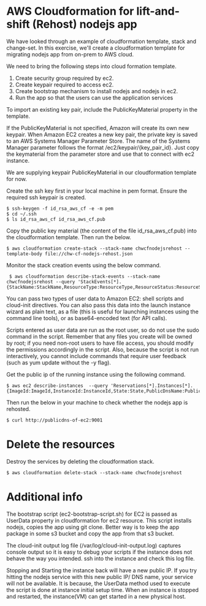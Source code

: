 # AWS Cloudformation for lift-and-shift (Rehost) nodejs app 
We have looked through an example of cloudformation template, stack and change-set.  In this exercise, we'll create a cloudformation template for migrating nodejs app from on-prem to AWS cloud.

We need to bring the following steps into cloud formation template.
1. Create security group required by ec2.
2. Create keypair required to access ec2.
3. Create bootstrap mechanism to install nodejs and nodejs in ec2.
4. Run the app so that the users can use the application services

To import an existing key pair, include the PublicKeyMaterial property in the template.

If the PublicKeyMaterial is not specified, Amazon will create its own new keypair. When Amazon EC2 creates a new key pair, the private key is saved to an AWS Systems Manager Parameter Store. The name of the Systems Manager parameter follows the format /ec2/keypair/{key_pair_id}. Just copy the keymaterial from the parameter store and use that to connect with ec2 instance.

We are supplying keypair PublicKeyMaterial in our cloudformation template for now.

Create the ssh key first in your local machine in pem format. Ensure the required ssh keypair is created.
```
$ ssh-keygen -f id_rsa_aws_cf -e -m pem
$ cd ~/.ssh
$ ls id_rsa_aws_cf id_rsa_aws_cf.pub
```

Copy the public key material (the content of the file id_rsa_aws_cf.pub) into the cloudformation template. Then run the below.
```
$ aws cloudformation create-stack --stack-name chwcfnodejsrehost --template-body file://chw-cf-nodejs-rehost.json 

```
Monitor the stack creation events using the below command.
```
 $ aws cloudformation describe-stack-events --stack-name chwcfnodejsrehost --query 'StackEvents[*].{StackName:StackName,ResourceType:ResourceType,ResourceStatus:ResourceStatus}'
```

 You can pass two types of user data to Amazon EC2: shell scripts and cloud-init directives. You can also pass this data into the launch instance wizard as plain text, as a file (this is useful for launching instances using the command line tools), or as base64-encoded text (for API calls).

 Scripts entered as user data are run as the root user, so do not use the sudo command in the script. Remember that any files you create will be owned by root; if you need non-root users to have file access, you should modify the permissions accordingly in the script. Also, because the script is not run interactively, you cannot include commands that require user feedback (such as yum update without the -y flag).

Get the public ip of the running instance using the following command.
 ```
 $ aws ec2 describe-instances  --query 'Reservations[*].Instances[*].{ImageId:ImageId,InstanceId:InstanceId,State:State,PublicDnsName:PublicDnsName}'
 ```

 Then run the below in your machine to check whether the nodejs app is rehosted.
 ```
$ curl http://publicdns-of-ec2:9001
 ```

# Delete the resources
 Destroy the services by deleting the cloudformation stack.
 ```
$ aws cloudformation delete-stack --stack-name chwcfnodejsrehost 
```

# Additional info
The bootstrap script (ec2-bootstrap-script.sh) for EC2 is passed as UserData property in cloudformation for ec2 resource. This script installs nodejs, copies the app using git clone.   Better way is to keep the app package in some s3 bucket and copy the app from that s3 bucket. 

The cloud-init output log file (/var/log/cloud-init-output.log) captures console output so it is easy to debug your scripts if the instance does not behave the way you intended. ssh into the instance and check this log file.

Stopping and Starting the instance back will have a new public IP. If you try hitting the nodejs service with this new public IP/ DNS name, your service will not be available.  It is because, the UserData method used to execute the script is done at instance initial setup time. When an instance is stopped and restarted, the instance(VM) can get started in a new physical host. 
